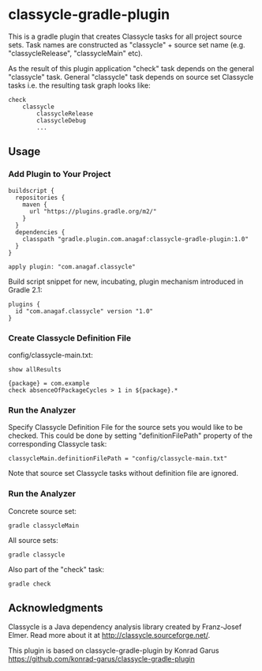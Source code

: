 # classycle-gradle-plugin

This is a gradle plugin that creates Classycle tasks for all project source sets. Task names are constructed
as "classycle" + source set name (e.g. "classycleRelease", "classycleMain" etc).

As the result of this plugin application "check" task depends on the general "classycle" task. General
"classycle" task depends on source set Classycle tasks i.e. the resulting task graph looks like:
```
check
    classycle
        classycleRelease
        classycleDebug
        ...
```
## Usage

### Add Plugin to Your Project
```
buildscript {
  repositories {
    maven {
      url "https://plugins.gradle.org/m2/"
    }
  }
  dependencies {
    classpath "gradle.plugin.com.anagaf:classycle-gradle-plugin:1.0"
  }
}

apply plugin: "com.anagaf.classycle"
```
Build script snippet for new, incubating, plugin mechanism introduced in 
Gradle 2.1:
```
plugins {
  id "com.anagaf.classycle" version "1.0"
}
```
### Create Classycle Definition File

config/classycle-main.txt:
```
show allResults

{package} = com.example
check absenceOfPackageCycles > 1 in ${package}.*
```
### Run the Analyzer

Specify Classycle Definition File for the source sets you would like to be checked. This could be done
by setting "definitionFilePath" property of the corresponding Classycle task:
```
classycleMain.definitionFilePath = "config/classycle-main.txt"
```
Note that source set Classycle tasks without definition file are ignored.

### Run the Analyzer

Concrete source set:
```
gradle classycleMain
```
All source sets:
```
gradle classycle
```
Also part of the "check" task:
```
gradle check
```
## Acknowledgments

Classycle is a Java dependency analysis library created by Franz-Josef Elmer. 
Read more about it at http://classycle.sourceforge.net/.

This plugin is based on classycle-gradle-plugin by Konrad Garus
https://github.com/konrad-garus/classycle-gradle-plugin
